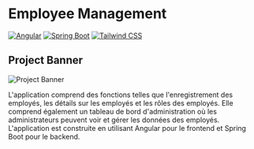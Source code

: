 # Employee Management

[![Angular](https://img.shields.io/badge/Angular-DE0032?logo=angular)][angular]
[![Spring Boot](https://img.shields.io/badge/Spring_Boot-59982C?logo=spring-boot&logoColor=white)][spring-boot]
[![Tailwind CSS](https://img.shields.io/badge/TAILWIND_CSS-17BDCB?logo=tailwindcss&logoColor=white)][tailwind-css]

[angular]: https://angular.io/
[spring-boot]: https://spring.io/projects/spring-boot
[tailwind-css]: https://tailwindcss.com/

## Project Banner

![Project Banner](https://i.postimg.cc/nhc4NYxk/image2.png)

L'application comprend des fonctions telles que l'enregistrement des employés, les détails sur les employés et les rôles des employés. Elle comprend également un tableau de bord d'administration où les administrateurs peuvent voir et gérer les données des employés. L'application est construite en utilisant Angular pour le frontend et Spring Boot pour le backend.
